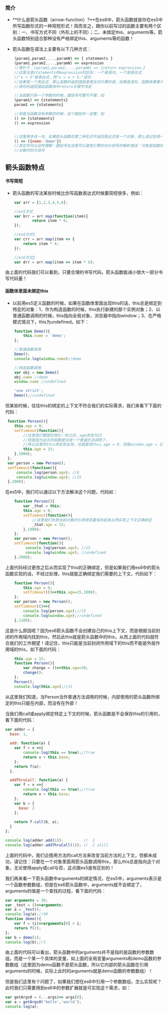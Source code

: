 ### 简介

* **什么是箭头函数（arrow-function）?**在es6中，箭头函数就是你在es5中所写函数形式的一种简短形式！简而言之，跟你以前写过的函数主要有两个区别：一、书写方式不同（外形上的不同）；二、未绑定this、arguments等。箭头函数特别适合那种没有严格绑定this、arguments等的函数！

* 箭头函数在语法上主要有以下几种方式：

```javascript
	(param1,param2,...,paramN) => { statements }
	(param1,param2,...,paramN) => expression
	//等价于：(param1,param2,...,paramN) => {return expression;}
	//这里注意statements和expression的区别：一个是语句，一个是表达式
	//"x + 5"是表达式，而"x = x + 5;"语句
	//如果是一个表达式，那么函数的返回值就是表达式计算的值，如果是语句，函数体需要大括号
	//语句的返回值由函数体中return关键字决定

	//当函数只有一个参数的时候，圆括号可要可不要，如
	(param1) => {statements}
	param1 => {statements}

	//但是当函数没有参数的时候，这个圆括号一定要，如
	() => {statements}
	() => expression


	//这里再多说一句，如果箭头函数在第二种形式中返回表达式是一个对象，那么请记住用一个圆括号把对象包住，如
	() => ({name:'demo'})
	//其实你可以这样理解：圆括号在这里可以避免引擎的对大括号的解析错误：可能是函数体的大括号，也可能是定义
	//对象时的大括号

```


## 箭头函数特点

#### 书写简短

* 箭头函数的写法某些时候比你写函数表达式时候要简短很多，例如：

```javascript
	var arr = [1,2,3,4,5,6];

	//es5方式
	var brr = arr.map(function(item){
			return item * 6;
	});

	//es6方式1
	var crr = arr.map(item => {
		return item * 6;
	});

	//es6方式2
	var drr = arr.map(item => item * 6);

```

由上面的代码我们可以看到，只要合理的书写代码，箭头函数能减小很大一部分书写代码量！


#### 函数体里面未绑定this

* 以前用es5定义函数的时候，如果在函数体里面出现this的话，this总是绑定到特定的对象：1、作为构造函数的时候，this执行新建的那个实例对象；2、以普通函数调用的时候，this指向全局对象，浏览器中指向window；3、在严格模式情况下，this为undefined。如下：

```javascript
	function Demo(){
		this.name = 'demo';
	};

	//普通函数调用
	Demo();
	console.log(window.name)//demo

	//构造函数调用
	var obj = new Demo()
	obj.name //demo
	window.name //undefined

	'use strict';
	Demo();//undefined
```

但某些时候，往往this的绑定的上下文不符合我们的实际需求，我们来看下下面的代码：

```javascript
 function Person(){
 	this.age = 0;
 	setTimeout(function(){
 		//这里我们期望实例化一秒之后，age改变为15
 		//但是因为这点的函数被当成一个普通方法调用了，
 		//所以这里的this绑定到全局，也就是说this.age = 0，但是window.age = 15
 		this.age = 15;
 	},1000);
 };
 var person = new Person();
 setTimeout(function(){
 	 console.log(person.age); //0
 	 console.log(window.age); //15
 },2000);
```

在es5中，我们可以通过以下方法解决这个问题，代码如：

```javascript
	function Person(){
		var _that = this;
		this.age = 0;
		setTimeout(function(){
			//这里我们先把当前对象的引用用变量保存起来从而实现上下文正确绑定
			_that.age = 15;
		},1000);
	};
	var person = new Person();
	setTimeout(function(){
		 console.log(person.age); //15
		 console.log(window.age); //undefined
	},2000);
```

上面代码经过更改之后从而实现了this的正确绑定，但是如果我们用es6中的箭头函数实现的话，不经过处理，this就能正确绑定我们需要的上下文，代码如下：

```javascript
	function Person(){
		this.age = 0;
		setTimeout(()=>this.age=15,1000);
	};
	var person = new Person();
	setTimeout(()=>{
		console.log(person.age);//15
		console.log(window.age);//undefined
	},1100);
```
这是什么原因呢？因为es6箭头函数不会创建自己的this上下文，而是根据当前封闭的作用域内找到this，然后此this就是箭头函数中的this，从而上面的代码就符合我们的工作期望！请记住，this只能是当前封闭作用域下的this而不能是外层作用域的this，如下面的代码：


```javascript
	this.age = 15;
	function Person(){
		var change = ()=>this.age=30;
		change();
	};
	Person();
	console.log(this.age);//15
```

从这里我们知道，当Person当作普通方法调用的时候，内部使用的箭头函数所绑定的this只能在内部，而没有在外部！

当我们用call或apply绑定特定上下文的时候，箭头函数是不会保存this的引用的，看下面的代码：

```javascript
var adder = {
  base: 1,
    
  add: function(a) {
    var f = v =>{
    	console.log(this == true);//true
    	return v + this.base;
    };
    return f(a);
  },

  addThruCall: function(a) {
    var f = v =>{
    	console.log(this == true);//true
    	return v + this.base;
    };
    var b = {
      base: 2
    };
            
    return f.call(b, a);
  }
};

console.log(adder.add(1));         //  2
console.log(adder.addThruCall(1)); //  2 still
```
上面的代码中，我们企图用方法的call方法来改变当前方法的上下文，但都未成功，请记住：只要在一个对象里面用箭头函数调用this，那么this总是指向这个对象，无论使用apply或call与否，这点跟es5是有区别的！

我们再来看一下箭头函数中arguments的绑定情况，在es5中，arguments表示是一个函数参数数组，但是在es6箭头函数中，arguments就不会绑定了，arguments的值是一个查找的过程，看下面的代码：


```javascript
var arguments = 30;
var _test = ()=>arguments;
var a = _test();
console.log(a);//30
function demo(){
	var f = (i)=>arguments[0] + i;
	return f(2);
};
var b = demo(1);
console.log(b);//3
```

由上面的代码可以看出，箭头函数中的arguments并不是指的是函数的参数数组，而是一个某一个具体的变量，如上面的全局变量arguments和demo函数的参数数组（这里因为demo函数不是箭头函数，所以它内部的箭头函数在引用arguments的时候，实际上此时的arguments就是demo函数的参数数组）！

但是我们这里有个问题了，如果我们想在es6中引用一个参数数组，怎么实现呢？此时我们只需要用到es6中的参数扩展就是可实现这个需求，如：

```javascript
var getArgs0 = (...args)=> args[0];
var a = getArgs0('hello','world');
console.log(a);
```